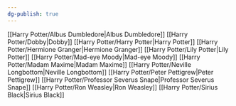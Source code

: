 ```yaml
---
dg-publish: true
---
```

[[Harry Potter/Albus Dumbledore\|Albus Dumbledore]]
[[Harry Potter/Dobby\|Dobby]]
[[Harry Potter/Harry Potter\|Harry Potter]]
[[Harry Potter/Hermione Granger\|Hermione Granger]]
[[Harry Potter/Lily Potter\|Lily Potter]]
[[Harry Potter/Mad-eye Moody\|Mad-eye Moody]]
[[Harry Potter/Madam Maxime\|Madam Maxime]]
[[Harry Potter/Neville Longbottom\|Neville Longbottom]]
[[Harry Potter/Peter Pettigrew\|Peter Pettigrew]]
[[Harry Potter/Professor Severus Snape\|Professor Severus Snape]]
[[Harry Potter/Ron Weasley\|Ron Weasley]]
[[Harry Potter/Sirius Black\|Sirius Black]]
